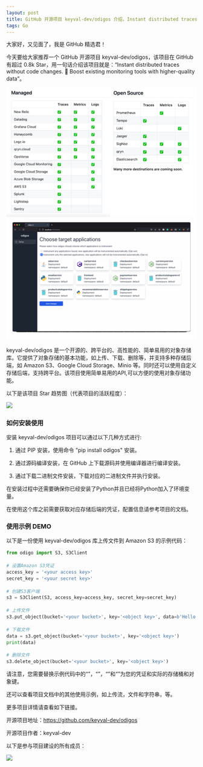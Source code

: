 ```yaml
---
layout: post
title: GitHub 开源项目 keyval-dev/odigos 介绍，Instant distributed traces without code changes. 🚀 Boost existing monitoring tools with higher-quality data
tags: Go
---
```


大家好，又见面了，我是 GitHub 精选君！

今天要给大家推荐一个 GitHub 开源项目 keyval-dev/odigos，该项目在 GitHub 有超过 0.8k Star，用一句话介绍该项目就是：“Instant distributed traces without code changes. 🚀 Boost existing monitoring tools with higher-quality data”。

![Supported Destinations](https://raw.githubusercontent.com/keyval-dev/odigos/master/assets/dests.png)
![](https://raw.githubusercontent.com/keyval-dev/odigos/master/assets/odigos.gif)

keyval-dev/odigos 是一个开源的、跨平台的、高性能的、简单易用的对象存储库。它提供了对象存储的基本功能，如上传、下载、删除等，并支持多种存储后端，如 Amazon S3、Google Cloud Storage、Minio 等。同时还可以使用自定义存储后端，支持跨平台。该项目使用简单易用的API,可以方便的使用对象存储功能。


以下是该项目 Star 趋势图（代表项目的活跃程度）：

![](https://api.star-history.com/svg?repos=keyval-dev/odigos&type=Timeline)

### 如何安装使用

安装 keyval-dev/odigos 项目可以通过以下几种方式进行:

1. 通过 PIP 安装，使用命令 "pip install odigos" 安装。

2. 通过源码编译安装，在 GitHub 上下载源码并使用编译器进行编译安装。

3. 通过下载二进制文件安装，下载对应的二进制文件并执行安装。

在安装过程中还需要确保你已经安装了Python并且已经将Python加入了环境变量。

在使用这个库之前需要获取对应存储后端的凭证，配置信息请参考项目的文档。


### 使用示例 DEMO

以下是一份使用 keyval-dev/odigos 库上传文件到 Amazon S3 的示例代码：

```python
from odigo import S3, S3Client

# 设置Amazon S3凭证
access_key = '<your access key>'
secret_key = '<your secret key>'

# 创建S3客户端
s3 = S3Client(S3, access_key=access_key, secret_key=secret_key)

# 上传文件
s3.put_object(bucket='<your bucket>', key='<object key>', data=b'Hello World!')

# 下载文件
data = s3.get_object(bucket='<your bucket>', key='<object key>')
print(data)

# 删除文件
s3.delete_object(bucket='<your bucket>', key='<object key>')
```
请注意，您需要替换示例代码中的“<your access key>”，“<your secret key>”，“<your bucket>”和“<object key>”为您的凭证和实际的存储桶和对象键。

还可以查看项目文档中的其他使用示例，如上传流，文件和字符串，等。


更多项目详情请查看如下链接。

开源项目地址：https://github.com/keyval-dev/odigos 

开源项目作者：keyval-dev

以下是参与项目建设的所有成员：

![](https://contrib.rocks/image?repo=keyval-dev/odigos)

